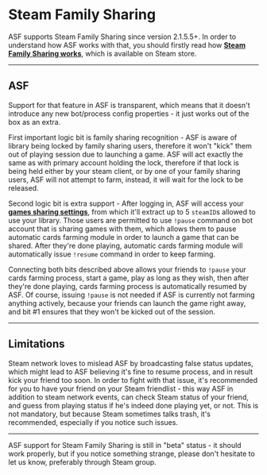 # Steam Family Sharing

ASF supports Steam Family Sharing since version 2.1.5.5+. In order to understand how ASF works with that, you should firstly read how **[Steam Family Sharing works](http://store.steampowered.com/promotion/familysharing)**, which is available on Steam store.

---

## ASF

Support for that feature in ASF is transparent, which means that it doesn't introduce any new bot/process config properties - it just works out of the box as an extra.

First important logic bit is family sharing recognition - ASF is aware of library being locked by family sharing users, therefore it won't "kick" them out of playing session due to launching a game. ASF will act exactly the same as with primary account holding the lock, therefore if that lock is being held either by your steam client, or by one of your family sharing users, ASF will not attempt to farm, instead, it will wait for the lock to be released.

Second logic bit is extra support - After logging in, ASF will access your **[games sharing settings](https://store.steampowered.com/account/managedevices)**, from which it'll extract up to 5 ```steamID```s allowed to use your library. Those users are permitted to use ```!pause``` command on bot account that is sharing games with them, which allows them to pause automatic cards farming module in order to launch a game that can be shared. After they're done playing, automatic cards farming module will automatically issue ```!resume``` command in order to keep farming.

Connecting both bits described above allows your friends to ```!pause``` your cards farming process, start a game, play as long as they wish, then after they're done playing, cards farming process is automatically resumed by ASF. Of course, issuing ```!pause``` is not needed if ASF is currently not farming anything actively, because your friends can launch the game right away, and bit #1 ensures that they won't be kicked out of the session.

---

## Limitations

Steam network loves to mislead ASF by broadcasting false status updates, which might lead to ASF believing it's fine to resume process, and in result kick your friend too soon. In order to fight with that issue, it's recommended for you to have your friend on your Steam friendlist - this way ASF in addition to steam network events, can check Steam status of your friend, and guess from playing status if he's indeed done playing yet, or not. This is not mandatory, but because Steam sometimes talks trash, it's recommended, especially if you notice such issues.

---

ASF support for Steam Family Sharing is still in "beta" status - it should work properly, but if you notice something strange, please don't hesitate to let us know, preferably through Steam group.